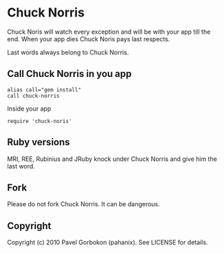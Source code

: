 # Chuck Norris

Chuck Noris will watch every exception and will be with your app till the end.
When your app dies Chuck Noris pays last respects.

Last words always belong to Chuck Norris.

## Call Chuck Norris in you app

    alias call="gem install"
    call chuck-norris

Inside your app

    require 'chuck-noris'

## Ruby versions

MRI, REE, Rubinius and JRuby knock under Chuck Norris and give him the last word.

## Fork

Please do not fork Chuck Norris. It can be dangerous.

## Copyright

Copyright (c) 2010 Pavel Gorbokon (pahanix). See LICENSE for details.

